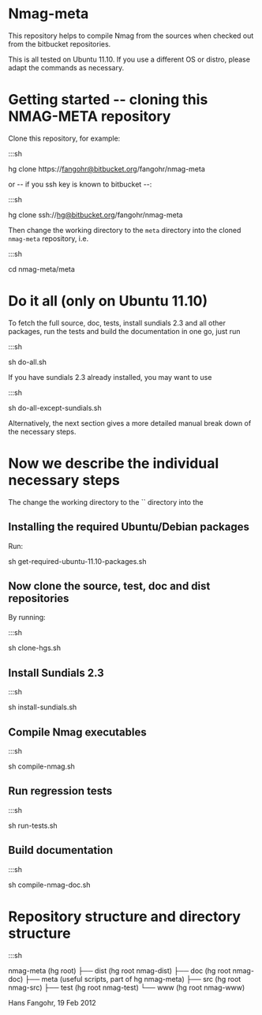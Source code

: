# Nmag-meta #

This repository helps to compile Nmag from the sources when checked 
out from the bitbucket repositories.

This is all tested on Ubuntu 11.10. If you use a different OS or distro,
please adapt the commands as necessary.

# Getting started -- cloning this NMAG-META repository ##

Clone this repository, for example:

:::sh

   hg clone https://fangohr@bitbucket.org/fangohr/nmag-meta

or -- if you ssh key is known to bitbucket --:

:::sh

   hg clone ssh://hg@bitbucket.org/fangohr/nmag-meta

Then change the working directory to the `meta` directory into the cloned `nmag-meta` repository, i.e.

:::sh

   cd nmag-meta/meta

# Do it all (only on Ubuntu 11.10) #

To fetch the full source, doc, tests, install sundials 2.3 and all
other packages, run the tests and build the documentation in one go,
just run

:::sh

   sh do-all.sh

If you have sundials 2.3 already installed, you may want to use

:::sh

   sh do-all-except-sundials.sh

Alternatively, the next section gives a more detailed manual break down of the necessary steps.

# Now we describe the individual necessary steps 

The change the working directory to the `` directory into the 

## Installing the required Ubuntu/Debian packages ##

Run:

  sh get-required-ubuntu-11.10-packages.sh

## Now clone the source, test, doc and dist repositories ##

By running:

:::sh

  sh clone-hgs.sh

## Install Sundials 2.3 ##

:::sh

  sh install-sundials.sh

## Compile Nmag executables ##

:::sh

  sh compile-nmag.sh

## Run regression tests ##

:::sh

   sh run-tests.sh

## Build documentation ##

:::sh

   sh compile-nmag-doc.sh



# Repository structure and directory structure #

:::sh

   nmag-meta (hg root)
      ├── dist (hg root nmag-dist)
      ├── doc  (hg root nmag-doc)
      ├── meta (useful scripts, part of hg nmag-meta)
      ├── src  (hg root nmag-src)
      ├── test (hg root nmag-test)
      └── www (hg root nmag-www)



Hans Fangohr, 19 Feb 2012 